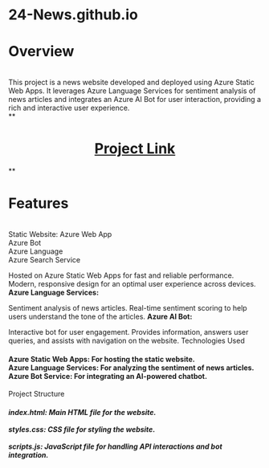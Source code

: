 # 24-News.github.io
<h1>Overview</h1>
<br>This project is a news website developed and deployed using Azure Static Web Apps. It leverages Azure Language Services for sentiment analysis of news articles and integrates an Azure AI Bot for user interaction, providing a rich and interactive user experience.<br>
**<a href="https://orange-island-004535e10.4.azurestaticapps.net/"><h1><center> Project Link </center></h1></a>**<br>

<h1>Features</h1><br>
Static Website: Azure Web App<br>
Azure Bot <br>
Azure Language <br>
Azure Search Service <br>

Hosted on Azure Static Web Apps for fast and reliable performance.
Modern, responsive design for an optimal user experience across devices.<br>
<b>Azure Language Services:</b><br>

Sentiment analysis of news articles.
Real-time sentiment scoring to help users understand the tone of the articles.
<b>Azure AI Bot:</b><br>

Interactive bot for user engagement.
Provides information, answers user queries, and assists with navigation on the website.
Technologies Used<br><h4>
Azure Static Web Apps: For hosting the static website.<br>
Azure Language Services: For analyzing the sentiment of news articles.<br>
Azure Bot Service: For integrating an AI-powered chatbot.<br></h4>
Project Structure<br>
<h5>index.html: Main HTML file for the website.<br><br>
styles.css: CSS file for styling the website.<br><br>
scripts.js: JavaScript file for handling API interactions and bot integration.<br></h5>
